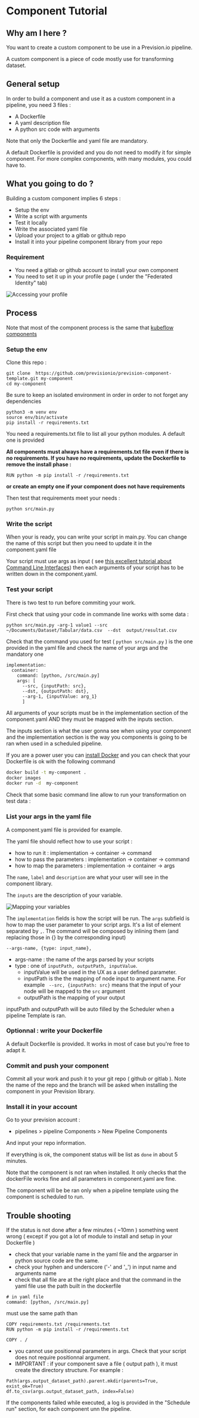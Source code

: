 # Component Tutorial

## Why am I here ?

You want to create a custom component to be use in a Prevision.io 
pipeline.  

A custom component is a piece of code mostly use for transforming dataset.

## General setup

In order to build a component and use it as a custom component in a pipeline, you need 3 files :

- A Dockerfile
- A yaml description file
- A python src code with arguments

Note that only the Dockerfile and yaml file are mandatory.

A default Dockerfile is provided and you do not need to modify it for simple component. For more complex components, with many modules, you could have to.

## What you going to do ?

Building a custom component implies 6 steps : 

- Setup the env
- Write a script with arguments
- Test it locally
- Write the associated yaml file
- Upload your project to a gitlab or github repo
- Install it into your pipeline component library from your repo


### Requirement

* You need a gitlab or github account to install your own component 
* You need to set it up in your profile page ( under the "Federated Identity" tab)


![Accessing your profile](profile.png)

## Process

Note that most of the component process is the same that [kubeflow components](https://www.kubeflow.org/docs/components/pipelines/sdk/component-development/)

### Setup the env

Clone this repo :

```
git clone  https://github.com/previsionio/prevision-component-template.git my-component
cd my-component
```

Be sure to keep an isolated environment in order in order to not forget any dependencies

```
python3 -m venv env
source env/bin/activate
pip install -r requirements.txt
```

You need a requirements.txt file to list all your python modules. A default one is provided 

**All components must always have a requirements.txt file even if there is no requirements. If you have no requirements, update the Dockerfile to remove the install phase :**

`RUN python -m pip install -r /requirements.txt`

**or create an empty one if your component does not have requirements**

Then test that requirements meet your needs :

```
python src/main.py
```

### Write the script

When your is ready, you can write your script in main.py. You can change the name of this script but then you need to update it in the component.yaml file 

Your script must use args as input ( see [this excellent tutorial about Command Line Interfaces](https://realpython.com/command-line-interfaces-python-argparse/)) then each arguments of your script has to be written down in the component.yaml.

### Test your script

There is two test to run before commiting your work.

First check that using your code in commande line works with some data :

```
python src/main.py -arg-1 value1 --src ~/Documents/Dataset/Tabular/data.csv  --dst  output/resultat.csv
```

Check that the command you used for test ( `python src/main.py` ) is the one provided in the yaml file and check the name of your args and the mandatory one

```
implementation:
  container:
    command: [python, /src/main.py]
    args: [
      --src, {inputPath: src},
      --dst, {outputPath: dst}, 
      --arg-1, {inputValue: arg_1}
      ]
``` 

All arguments of your scripts must be in the implementation section of the component.yaml AND they must be mapped with the inputs section.

The inputs section is what the user gonna see when using your component and the implementation section is the way you components is going to be ran when used in a scheduled pipeline.


If you are a power user you can [install Docker](https://docs.docker.com/engine/install/ubuntu/) and you can check that your Dockerfile is ok with the following command

```sh
docker build -t my-component .
docker images
docker run -d  my-component
```

Check that some basic  command line allow to run your transformation on test data :

### List your args in the yaml file

A component.yaml file is provided for example.

The yaml file should reflect how to use your script :
- how to run it : implementation -> container -> command
- how to pass the parameters :  implementation -> container -> command
- how to map the parameters :  implementation -> container -> args

The `name`, `label` and `description` are  what your user will see in the component library.

The `inputs` are the description of your variable.

![Mapping your variables](screenshot.png)

The `implementation` fields is how the script will be run. The `args` subfield is how to map the user parameter to your script args. It's a list of element separated by `,`. The command will be composed by inlining them (and replacing those in {} by the corresponding input)

`--args-name, {type: input_name},`


- args-name : the name of the args parsed by your scripts
- type :  one of `inputPath, outputPath, inputValue`. 
  - inputValue will be used in the UX as a user defined parameter. 
  - inputPath is the the mapping of node input to argument name. For example ` --src, {inputPath: src}` means that the input of your node will be mapped to the `src` argument
  - outputPath is the mapping of your output

inputPath and outputPath will be auto filled by the Scheduler when a pipeline Template is ran.


### Optionnal : write your Dockerfile

A default Dockerfile is provided. It works in most of case but you're free to adapt it.

### Commit and push your component

Commit all your work and push it to your git repo ( github or gitlab ). Note the name of the repo and the branch will be asked when installing the component in your Prevision library.

### Install it in your account

Go to your prevision account :

- pipelines > pipeline Components > New Pipeline Components

And input your repo information.

If everything is ok, the component status will be list as `done` in about 5 minutes.

Note that the component is not ran when installed. It only checks that the dockerFile works fine and all parameters in component.yaml are fine.

The component will be be ran only when a pipeline template using the component is scheduled to run.

## Trouble shooting

If the status is not done after a few minutes ( ~10mn ) something went wrong ( except if you got a lot of module to install and setup in your Dockerfile )

- check that your variable name in the yaml file and the argparser in python source code are the same.
- check your hyphen and underscore ('-' and '_') in input name and arguments name
- check that all file are at the right place and that the command in the yaml file use the path built in the dockerfile 

```
# in yaml file
command: [python, /src/main.py]
```

must use the same path than 

```
COPY requirements.txt /requirements.txt
RUN python -m pip install -r /requirements.txt

COPY . /
```
- you cannot use positionnal parameters in args. Check that your script does not require positionnal argument.
- IMPORTANT : if your component save a file ( output path ), it must create the directory structure. For example :

```
Path(args.output_dataset_path).parent.mkdir(parents=True, exist_ok=True)
df.to_csv(args.output_dataset_path, index=False)
```

If the components failed while executed, a log is provided in the "Schedule run" section, for each component unn the pipeline.